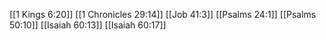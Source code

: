 [[1 Kings 6:20]]
[[1 Chronicles 29:14]]
[[Job 41:3]]
[[Psalms 24:1]]
[[Psalms 50:10]]
[[Isaiah 60:13]]
[[Isaiah 60:17]]
